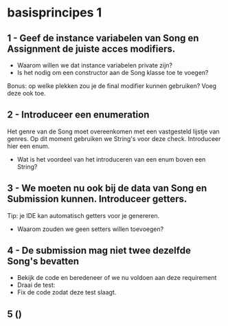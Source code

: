 # basisprincipes 1

## 1 - Geef de instance variabelen van Song en Assignment de juiste acces modifiers.
- Waarom willen we dat instance variabelen private zijn?
- Is het nodig om een constructor aan de Song klasse toe te voegen?

Bonus: op welke plekken zou je de final modifier kunnen gebruiken?
Voeg deze ook toe.

## 2 - Introduceer een enumeration
Het genre van de Song moet overeenkomen met een vastgesteld lijstje van genres.
Op dit moment gebruiken we String's voor deze check. Introduceer hier een enum.

- Wat is het voordeel van het introduceren van een enum boven een String?

## 3 - We moeten nu ook bij de data van Song en Submission kunnen. Introduceer getters.
Tip: je IDE kan automatisch getters voor je genereren.

- Waarom zouden we geen setters willen toevoegen?

## 4 - De submission mag niet twee dezelfde Song's bevatten
- Bekijk de code en beredeneer of we nu voldoen aan deze requirement
- Draai de test:
- Fix de code zodat deze test slaagt.

## 5 ()